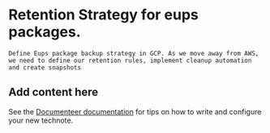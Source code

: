 # Retention Strategy for eups packages.

```{abstract}
Define Eups package backup strategy in GCP. As we move away from AWS, we need to define our retention rules, implement cleanup automation and create snapshots
```

## Add content here

See the [Documenteer documentation](https://documenteer.lsst.io/technotes/index.html) for tips on how to write and configure your new technote.
